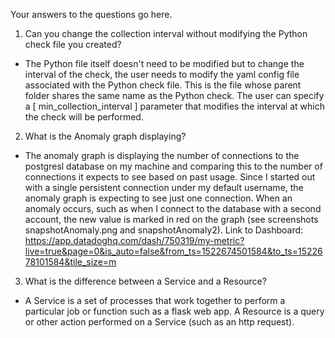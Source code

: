 Your answers to the questions go here.



1) Can you change the collection interval without modifying the Python check file you created?

- The Python file itself doesn't need to be modified but to change the interval of the check, the user needs to modify the yaml config file associated with the Python check file. This is the file whose parent folder shares the same name as the Python check. The user can specify a [ min_collection_interval ] parameter that modifies the interval at which the check will be performed.


2) What is the Anomaly graph displaying?

- The anomaly graph is displaying the number of connections to the postgresl database on my machine and comparing this to the number of connections it expects to see based on past usage. Since I started out with a single persistent connection under my default username, the anomaly graph is expecting to see just one connection. When an anomaly occurs, such as when I connect to the database with a second account, the new value is marked in red on the graph (see screenshots snapshotAnomaly.png and snapshotAnomaly2).  Link to Dashboard: https://app.datadoghq.com/dash/750319/my-metric?live=true&page=0&is_auto=false&from_ts=1522674501584&to_ts=1522678101584&tile_size=m


3) What is the difference between a Service and a Resource?

- A Service is a set of processes that work together to perform a particular job or function such as a flask web app. A Resource is a query or other action performed on a Service (such as an http request).